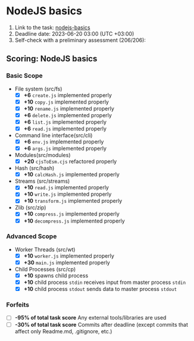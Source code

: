 # NodeJS basics

1. Link to the task: [nodejs-basics](https://github.com/AlreadyBored/nodejs-assignments/blob/main/assignments/nodejs-basics/assignment.md)
2. Deadline date: 2023-06-20 03:00 (UTC +03:00)
3. Self-check with a preliminary assessment (206/206):

## Scoring: NodeJS basics

### Basic Scope

- File system (src/fs)
  - [x] **+6** `create.js` implemented properly
  - [x] **+10** `copy.js` implemented properly
  - [x] **+10** `rename.js` implemented properly
  - [x] **+6** `delete.js` implemented properly
  - [x] **+6** `list.js` implemented properly
  - [x] **+6** `read.js` implemented properly
- Command line interface(src/cli)
  - [x] **+6** `env.js` implemented properly
  - [x] **+6** `args.js` implemented properly
- Modules(src/modules)
  - [x] **+20** `cjsToEsm.cjs` refactored properly
- Hash (src/hash)
  - [x] **+10** `calcHash.js` implemented properly
- Streams (src/streams)
  - [x] **+10** `read.js` implemented properly
  - [x] **+10** `write.js` implemented properly
  - [x] **+10** `transform.js` implemented properly
- Zlib (src/zip)
  - [x] **+10** `compress.js` implemented properly
  - [x] **+10** `decompress.js` implemented properly

### Advanced Scope

- Worker Threads (src/wt)
  - [x] **+10** `worker.js` implemented properly
  - [x] **+30** `main.js` implemented properly
- Child Processes (src/cp)
  - [x] **+10** spawns child process
  - [x] **+10** child process `stdin` receives input from master process `stdin`
  - [x] **+10** child process `stdout` sends data to master process `stdout`

### Forfeits

- [ ] **-95% of total task score** Any external tools/libraries are used
- [ ] **-30% of total task score** Commits after deadline (except commits that affect only Readme.md, .gitignore, etc.)
